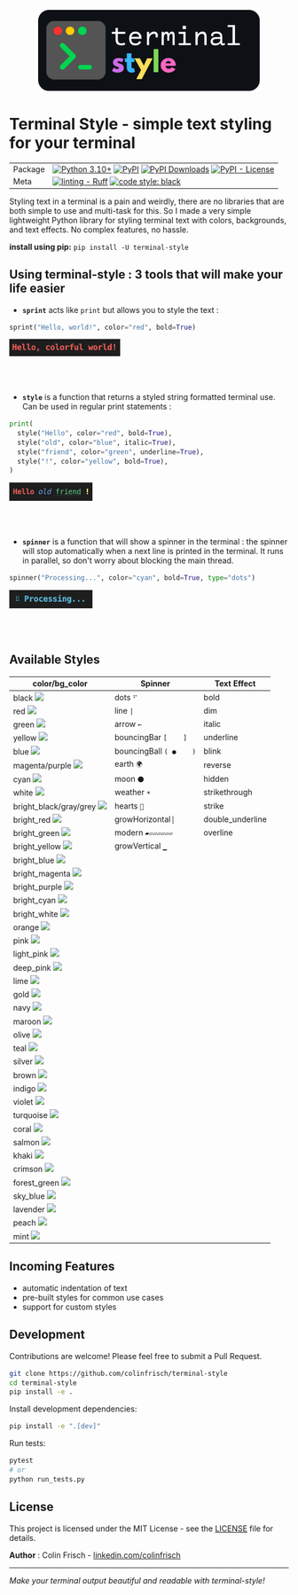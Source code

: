 <p align="center">
  <img src="https://raw.githubusercontent.com/colinfrisch/terminal-style/main/resources/banner.png" width="400" alt="logo">
</p>

# Terminal Style - simple text styling for your terminal

| | |
| --- | --- |
| Package | [![Python 3.10+](https://img.shields.io/badge/python-3.10+-blue.svg)](https://www.python.org/downloads/) [![PyPI](https://img.shields.io/pypi/v/terminal-style.svg)](https://pypi.org/project/terminal-style) [![PyPI Downloads](https://static.pepy.tech/badge/terminal-style)](https://pepy.tech/projects/terminal-style) [![PyPI - License](https://img.shields.io/pypi/l/terminal-style)](https://pypi.org/project/terminal-style/) |
| Meta | [![linting - Ruff](https://img.shields.io/endpoint?url=https://raw.githubusercontent.com/astral-sh/ruff/main/assets/badge/v2.json)](https://github.com/astral-sh/ruff) [![code style: black](https://img.shields.io/badge/code%20style-black-000000.svg)](https://github.com/psf/black) |

Styling text in a terminal is a pain and weirdly, there are no libraries that are both simple to use and multi-task for this. So I made a very simple lightweight Python library for styling terminal text with colors, backgrounds, and text effects. No complex features, no hassle.

**install using pip:** `pip install -U terminal-style`

## Using terminal-style : 3 tools that will make your life easier


- **`sprint`** acts like `print` but allows you to style the text :
```python
sprint("Hello, world!", color="red", bold=True)
```
<img src="https://raw.githubusercontent.com/colinfrisch/terminal-style/main/resources/sprint_demo.png" width="200" alt="logo">

<br/><br/>

- **`style`** is a function that returns a styled string formatted terminal use. Can be used in regular print statements :
```python
print(
  style("Hello", color="red", bold=True),
  style("old", color="blue", italic=True),
  style("friend", color="green", underline=True),
  style("!", color="yellow", bold=True),
)
```
<img src="https://raw.githubusercontent.com/colinfrisch/terminal-style/main/resources/style_demo.png" width="150" alt="logo">

<br/><br/>


- **`spinner`** is a function that will show a spinner in the terminal : the spinner will stop automatically when a next line is printed in the terminal. It runs in parallel, so don't worry about blocking the main thread.
```python
spinner("Processing...", color="cyan", bold=True, type="dots")
```
<img src="https://raw.githubusercontent.com/colinfrisch/terminal-style/main/resources/spinner_demo.png" width="150" alt="logo">

<br/><br/>


## Available Styles

| color/bg_color | Spinner | Text Effect |
|-------|---------|-------------|
| black ![](https://placehold.co/15x15/000000/000000.png) | dots `⠋` | bold |
| red ![](https://placehold.co/15x15/FF0000/FF0000.png) | line `\|` | dim |
| green ![](https://placehold.co/15x15/00FF00/00FF00.png) | arrow `←` | italic |
| yellow ![](https://placehold.co/15x15/FFFF00/FFFF00.png) | bouncingBar `[    ]` | underline |
| blue ![](https://placehold.co/15x15/0000FF/0000FF.png) | bouncingBall `( ●    )` | blink |
| magenta/purple ![](https://placehold.co/15x15/FF00FF/FF00FF.png) | earth `🌍` | reverse |
| cyan ![](https://placehold.co/15x15/00FFFF/00FFFF.png) | moon `🌑` | hidden |
| white ![](https://placehold.co/15x15/FFFFFF/FFFFFF.png) | weather `☀️` | strikethrough |
| bright_black/gray/grey ![](https://placehold.co/15x15/808080/808080.png) | hearts `💛` | strike |
| bright_red ![](https://placehold.co/15x15/FF6666/FF6666.png) | growHorizontal `▏`  | double_underline |
| bright_green ![](https://placehold.co/15x15/66FF66/66FF66.png) | modern `▰▱▱▱▱▱▱` | overline |
| bright_yellow ![](https://placehold.co/15x15/FFFF66/FFFF66.png) | growVertical `▁` | |
| bright_blue ![](https://placehold.co/15x15/6666FF/6666FF.png) | | |
| bright_magenta ![](https://placehold.co/15x15/FF66FF/FF66FF.png) | | |
| bright_purple ![](https://placehold.co/15x15/FF66FF/FF66FF.png) | | |
| bright_cyan ![](https://placehold.co/15x15/66FFFF/66FFFF.png) | | |
| bright_white ![](https://placehold.co/15x15/FFFFFF/FFFFFF.png) | | |
| orange ![](https://placehold.co/15x15/FFA500/FFA500.png) | | |
| pink ![](https://placehold.co/15x15/FFC0CB/FFC0CB.png) | | |
| light_pink ![](https://placehold.co/15x15/FFB6C1/FFB6C1.png) | | |
| deep_pink ![](https://placehold.co/15x15/FF1493/FF1493.png) | | |
| lime ![](https://placehold.co/15x15/32CD32/32CD32.png) | | |
| gold ![](https://placehold.co/15x15/FFD700/FFD700.png) | | |
| navy ![](https://placehold.co/15x15/000080/000080.png) | | |
| maroon ![](https://placehold.co/15x15/800000/800000.png) | | |
| olive ![](https://placehold.co/15x15/808000/808000.png) | | |
| teal ![](https://placehold.co/15x15/008080/008080.png) | | |
| silver ![](https://placehold.co/15x15/C0C0C0/C0C0C0.png) | | |
| brown ![](https://placehold.co/15x15/A52A2A/A52A2A.png) | | |
| indigo ![](https://placehold.co/15x15/4B0082/4B0082.png) | | |
| violet ![](https://placehold.co/15x15/EE82EE/EE82EE.png) | | |
| turquoise ![](https://placehold.co/15x15/40E0D0/40E0D0.png) | | |
| coral ![](https://placehold.co/15x15/FF7F50/FF7F50.png) | | |
| salmon ![](https://placehold.co/15x15/FA8072/FA8072.png) | | |
| khaki ![](https://placehold.co/15x15/F0E68C/F0E68C.png) | | |
| crimson ![](https://placehold.co/15x15/DC143C/DC143C.png) | | |
| forest_green ![](https://placehold.co/15x15/228B22/228B22.png) | | |
| sky_blue ![](https://placehold.co/15x15/87CEEB/87CEEB.png) | | |
| lavender ![](https://placehold.co/15x15/E6E6FA/E6E6FA.png) | | |
| peach ![](https://placehold.co/15x15/FFDAB9/FFDAB9.png) | | |
| mint ![](https://placehold.co/15x15/98FF98/98FF98.png) | | |



## Incoming Features

- automatic indentation of text
- pre-built styles for common use cases
- support for custom styles


## Development

Contributions are welcome! Please feel free to submit a Pull Request.

```bash
git clone https://github.com/colinfrisch/terminal-style
cd terminal-style
pip install -e .
```

Install development dependencies:
```bash
pip install -e ".[dev]"
```

Run tests:
```bash
pytest
# or
python run_tests.py
```

## License

This project is licensed under the MIT License - see the [LICENSE](LICENSE) file for details.

**Author** : Colin Frisch - [linkedin.com/colinfrisch](https://www.linkedin.com/in/colinfrisch/)

---

*Make your terminal output beautiful and readable with terminal-style!*
